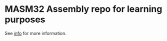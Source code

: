 # MASM32 Assembly repo for learning purposes
See [info](https://github.com/grimy86/MASM-Assembly/tree/main/Info) for more information.
